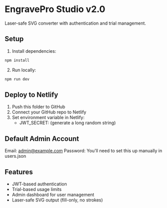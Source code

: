 # EngravePro Studio v2.0

Laser-safe SVG converter with authentication and trial management.

## Setup

1. Install dependencies:
```bash
npm install
```

2. Run locally:
```bash
npm run dev
```

## Deploy to Netlify

1. Push this folder to GitHub
2. Connect your GitHub repo to Netlify
3. Set environment variable in Netlify:
   - JWT_SECRET: (generate a long random string)

## Default Admin Account

Email: admin@example.com
Password: You'll need to set this up manually in users.json

## Features

- JWT-based authentication
- Trial-based usage limits
- Admin dashboard for user management
- Laser-safe SVG output (fill-only, no strokes)
